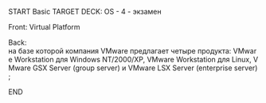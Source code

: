 START
Basic
TARGET DECK: OS - 4 - экзамен

Front: Virtual Platform  

Back: на базе которой компания VMware предлагает четыре продукта: VMware Workstation для Windows NT/2000/XP, VMware Workstation для Linux, VMware GSX Server (group server) и VMware LSX Server (enterprise server);
<!--ID: 1663427618394-->
END 